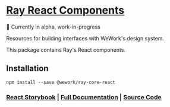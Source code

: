 # [Ray React Components](https://ray.wework.com/)

🚧 Currently in alpha, work-in-progress

Resources for building interfaces with WeWork's design system.

This package contains Ray's React components.

## Installation

```
npm install --save @wework/ray-core-react
```

### [React Storybook](https://ray.wework.com/core-react/storybook) | [Full Documentation](https://ray.wework.com) | [Source Code](https://github.com/wework/ray)
